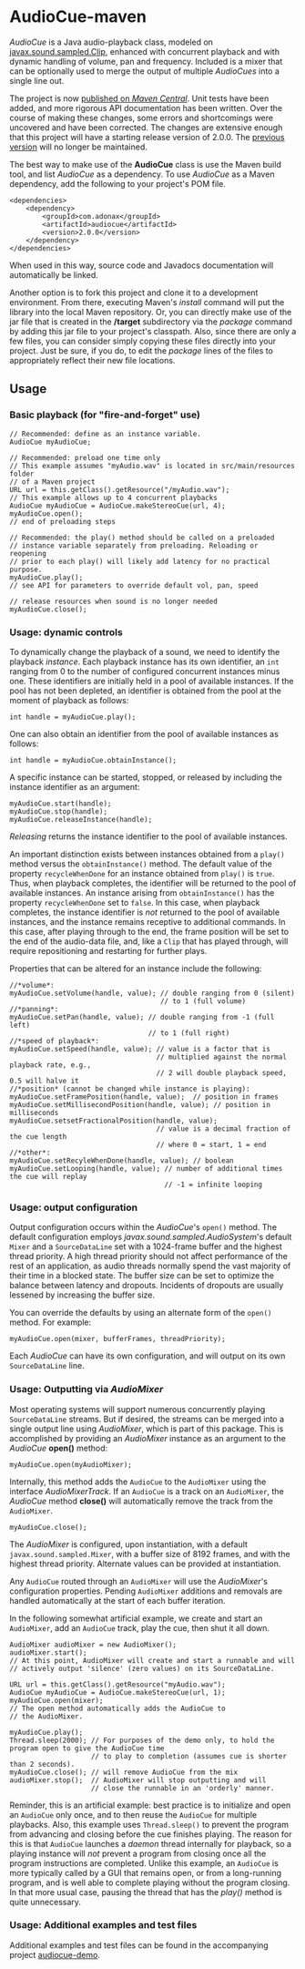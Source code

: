 # AudioCue-maven
*AudioCue* is a Java audio-playback class, modeled on 
[javax.sound.sampled.Clip](https://docs.oracle.com/en/java/javase/17/docs/api/java.desktop/javax/sound/sampled/Clip.html), 
enhanced with concurrent playback and with dynamic handling of volume, pan and frequency. Included is a mixer
that can be optionally used to merge the output of multiple *AudioCues* into a single line out.

The project is now [published on *Maven Central*](https://search.maven.org/artifact/com.adonax/audiocue/2.0.0/jar).
Unit tests have been added, and more rigorous API documentation has been written. Over the course of making these changes, some errors 
and shortcomings were uncovered and have been corrected. The changes are extensive enough that this project 
will have a starting release version of 2.0.0. The [previous version](https://github.com/philfrei/AudioCue)
will no longer be maintained. 

The best way to make use of the **AudioCue** class is use the Maven build tool, and list *AudioCue* as a
dependency. To use *AudioCue* as a Maven dependency, add the following to your project's POM file.

    <dependencies>  
        <dependency>
            <groupId>com.adonax</groupId>
            <artifactId>audiocue</artifactId>
            <version>2.0.0</version>
        </dependency>
    </dependencies>

When used in this way, source code and Javadocs documentation will automatically be linked.

Another option is to fork this project and clone it to a development environment. From there, executing 
Maven's *install* command will put the library into the local Maven repository. Or, you can directly make 
use of the jar file that is created in the **/target** subdirectory via the *package* command by adding 
this jar file to your project's classpath. Also, since there are only a few files, you can consider 
simply copying these files directly into your project. Just be sure, if you do, to edit the *package* 
lines of the files to appropriately reflect their new file locations.

## Usage
### Basic playback (for "fire-and-forget" use)

    // Recommended: define as an instance variable.
    AudioCue myAudioCue; 

    // Recommended: preload one time only
    // This example assumes "myAudio.wav" is located in src/main/resources folder
    // of a Maven project    
    URL url = this.getClass().getResource("/myAudio.wav");
    // This example allows up to 4 concurrent playbacks
    AudioCue myAudioCue = AudioCue.makeStereoCue(url, 4); 
    myAudioCue.open();
    // end of preloading steps

    // Recommended: the play() method should be called on a preloaded 
    // instance variable separately from preloading. Reloading or reopening 
    // prior to each play() will likely add latency for no practical purpose.
    myAudioCue.play();  
    // see API for parameters to override default vol, pan, speed 

    // release resources when sound is no longer needed
    myAudioCue.close();

### Usage: dynamic controls

To dynamically change the playback of a sound, we need to identify
the playback *instance*. Each playback instance has its own identifier,
an `int` ranging from 0 to the number of configured concurrent instances minus one.
These identifiers are initially held in a pool of available instances. 
If the pool has not been depleted, an identifier is obtained from the pool 
at the moment of playback as follows:

    int handle = myAudioCue.play(); 

One can also obtain an identifier from the pool of available instances as follows:

    int handle = myAudioCue.obtainInstance(); 

A specific instance can be started, stopped, or released by including the 
instance identifier as an argument:

    myAudioCue.start(handle);
    myAudioCue.stop(handle);
    myAudioCue.releaseInstance(handle);

*Releasing* returns the instance identifier to the pool of available instances.
  
An important distinction exists between instances obtained from a 
`play()` method versus the `obtainInstance()` method.
The default value of the property `recycleWhenDone` for an instance 
obtained from `play()` is `true`. Thus, when playback completes, the
identifier will be returned to the pool of available instances.
An instance arising from `obtainInstance()` has the property `recycleWhenDone`
set to `false`. In this case, when playback completes, the instance identifier
is *not* returned to the pool of available instances, and the instance remains 
receptive to additional commands. In this case, after playing through to the
end, the frame position will be set to the end of the audio-data file, and,
like a `Clip` that has played through, will require repositioning and restarting
for further plays.

Properties that can be altered for an instance include the following:

    //*volume*: 
    myAudioCue.setVolume(handle, value); // double ranging from 0 (silent)
                                         // to 1 (full volume)
    //*panning*: 
    myAudioCue.setPan(handle, value); // double ranging from -1 (full left)
                                      // to 1 (full right)
    //*speed of playback*: 
    myAudioCue.setSpeed(handle, value); // value is a factor that is  
                                        // multiplied against the normal playback rate, e.g.,
                                        // 2 will double playback speed, 0.5 will halve it 
    //*position* (cannot be changed while instance is playing):
    myAudioCue.setFramePosition(handle, value);  // position in frames
    myAudioCue.setMillisecondPosition(handle, value); // position in milliseconds
    myAudioCue.setsetFractionalPosition(handle, value); 
                                        // value is a decimal fraction of the cue length
                                        // where 0 = start, 1 = end
    //*other*:                                                
    myAudioCue.setRecyleWhenDone(handle, value); // boolean
    myAudioCue.setLooping(handle, value); // number of additional times the cue will replay
                                          // -1 = infinite looping

### Usage: output configuration

Output configuration occurs within the *AudioCue*'s `open()` method. The 
default configuration employs *javax.sound.sampled.AudioSystem*'s default
`Mixer` and a `SourceDataLine` set with a 1024-frame buffer and the highest
thread priority. A high thread priority should not affect performance of 
the rest of an application, as audio threads normally spend the vast majority 
of their time in a blocked state. The buffer size can be set to 
optimize the balance between latency and dropouts. Incidents of dropouts 
are usually lessened by increasing the buffer size.

You can override the defaults by using an alternate form of the `open()` method. For example:

    myAudioCue.open(mixer, bufferFrames, threadPriority);

Each *AudioCue* can have its own configuration, and will output on its own `SourceDataLine` line.  

### Usage: Outputting via *AudioMixer*
Most operating systems will support numerous concurrently playing `SourceDataLine` 
streams. But if desired, the streams can be merged into a single output line using 
*AudioMixer*, which is part of this package. This is accomplished by providing an 
*AudioMixer* instance as an argument to the *AudioCue* **open()** method: 

    myAudioCue.open(myAudioMixer);
    
Internally, this method adds the `AudioCue` to the `AudioMixer` using the interface 
*AudioMixerTrack*. If an `AudioCue` is a track on an `AudioMixer`, the *AudioCue* 
method **close()** will automatically remove the track from the `AudioMixer`.

    myAudioCue.close();

The *AudioMixer* is configured, upon instantiation, with a default 
`javax.sound.sampled.Mixer`, with a buffer size of 8192 frames, and 
with the highest thread priority. Alternate values can be provided 
at instantiation.

Any `AudioCue` routed through an `AudioMixer` will use the 
*AudioMixer*'s configuration properties. Pending `AudioMixer`
additions and removals are handled automatically at the start of 
each buffer iteration.

In the following somewhat artificial example, we create and start an 
`AudioMixer`, add an `AudioCue` track, play the cue, then shut it all down.

    AudioMixer audioMixer = new AudioMixer();
    audioMixer.start();
    // At this point, AudioMixer will create and start a runnable and will
    // actively output 'silence' (zero values) on its SourceDataLine. 
    
    URL url = this.getClass().getResource("myAudio.wav");
    AudioCue myAudioCue = AudioCue.makeStereoCue(url, 1); 
    myAudioCue.open(mixer); 
    // The open method automatically adds the AudioCue to
    // the AudioMixer.
    
    myAudioCue.play();
    Thread.sleep(2000); // For purposes of the demo only, to hold the program open to give the AudioCue time
                        // to play to completion (assumes cue is shorter than 2 seconds).
    myAudioCue.close(); // will remove AudioCue from the mix                    
    audioMixer.stop();  // AudioMixer will stop outputting and will
                        // close the runnable in an 'orderly' manner.

Reminder, this is an artificial example: best practice is to initialize and 
open an `AudioCue` only once, and to then reuse the `AudioCue` for multiple playbacks.
Also, this example uses `Thread.sleep()` to prevent the program from advancing and 
closing before the cue finishes playing. The reason for this is that `AudioCue` launches
a *daemon* thread internally for playback, so a playing instance will *not* prevent a 
program from closing once all the program instructions are completed. Unlike this example, 
an `AudioCue` is more typically called by a GUI that remains open, or from a long-running
program, and is well able to complete playing without the program closing. In that more 
usual case, pausing the thread that has the *play()* method is quite unnecessary.  

### Usage: Additional examples and test files
Additional examples and test files can be found in the accompanying project 
[audiocue-demo](https://github.com/philfrei/audiocue-demo).
